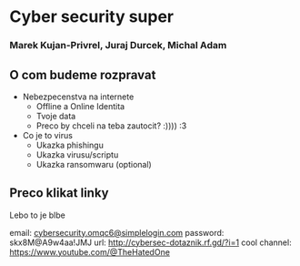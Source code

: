 # Cyber security super
### Marek Kujan-Privrel, Juraj Durcek, Michal Adam

## O com budeme rozpravat
* Nebezpecenstva na internete
  * Offline a Online Identita
  * Tvoje data
  * Preco by chceli na teba zautocit? :)))) :3
* Co je to virus
  * Ukazka phishingu
  * Ukazka virusu/scriptu
  * Ukazka ransomwaru (optional)

## Preco klikat linky
Lebo to je blbe

email: cybersecurity.omqc6@simplelogin.com
password: skx8M@A9w4aa!JMJ
url: http://cybersec-dotaznik.rf.gd/?i=1
cool channel: https://www.youtube.com/@TheHatedOne